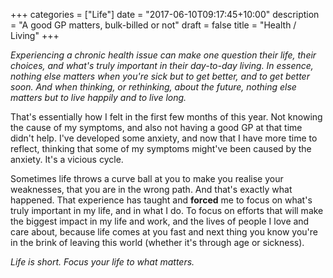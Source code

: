 +++
categories = ["Life"]
date = "2017-06-10T09:17:45+10:00"
description = "A good GP matters, bulk-billed or not"
draft = false
title = "Health / Living"
+++

*Experiencing a chronic health issue can make one question their life, their choices, and what's truly important in their day-to-day living. In essence, nothing else matters when you're sick but to get better, and to get better soon. And when thinking, or rethinking, about the future, nothing else matters but to live happily and to live long.*

That's essentially how I felt in the first few months of this year. Not knowing the cause of my symptoms, and also not having a good GP at that time didn't help. I've developed some anxiety, and now that I have more time to reflect, thinking that some of my symptoms might've been caused by the anxiety. It's a vicious cycle.

Sometimes life throws a curve ball at you to make you realise your weaknesses, that you are in the wrong path. And that's exactly what happened. That experience has taught and **forced** me to focus on what's truly important in my life, and in what I do. To focus on efforts that will make the biggest impact in my life and work, and the lives of people I love and care about, because life comes at you fast and next thing you know you're in the brink of leaving this world (whether it's through age or sickness).

_Life is short. Focus your life to what matters._